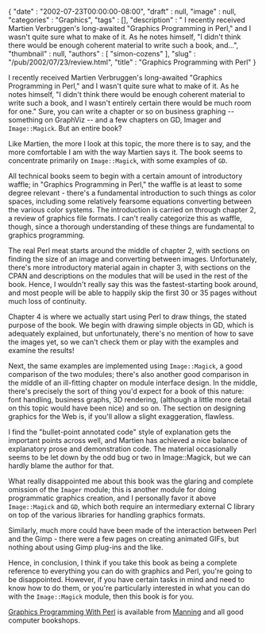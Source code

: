 {
   "date" : "2002-07-23T00:00:00-08:00",
   "draft" : null,
   "image" : null,
   "categories" : "Graphics",
   "tags" : [],
   "description" : " I recently received Martien Verbruggen's long-awaited \"Graphics Programming in Perl,\" and I wasn't quite sure what to make of it. As he notes himself, \"I didn't think there would be enough coherent material to write such a book, and...",
   "thumbnail" : null,
   "authors" : [
      "simon-cozens"
   ],
   "slug" : "/pub/2002/07/23/review.html",
   "title" : "Graphics Programming with Perl"
}





I recently received Martien Verbruggen's long-awaited "Graphics
Programming in Perl," and I wasn't quite sure what to make of it. As he
notes himself, "I didn't think there would be enough coherent material
to write such a book, and I wasn't entirely certain there would be much
room for one." Sure, you can write a chapter or so on business graphing
-- something on GraphViz -- and a few chapters on GD, Imager and
`Image::Magick`. But an entire book?

Like Martien, the more I look at this topic, the more there is to say,
and the more comfortable I am with the way Martien says it. The book
seems to concentrate primarily on `Image::Magick`, with some examples of
`GD`.

All technical books seem to begin with a certain amount of introductory
waffle; in "Graphics Programming in Perl," the waffle is at least to
some degree relevant - there's a fundamental introduction to such things
as color spaces, including some relatively fearsome equations converting
between the various color systems. The introduction is carried on
through chapter 2, a review of graphics file formats. I can't really
categorize this as waffle, though, since a thorough understanding of
these things are fundamental to graphics programming.

The real Perl meat starts around the middle of chapter 2, with sections
on finding the size of an image and converting between images.
Unfortunately, there's more introductory material again in chapter 3,
with sections on the CPAN and descriptions on the modules that will be
used in the rest of the book. Hence, I wouldn't really say this was the
fastest-starting book around, and most people will be able to happily
skip the first 30 or 35 pages without much loss of continuity.

Chapter 4 is where we actually start using Perl to draw things, the
stated purpose of the book. We begin with drawing simple objects in GD,
which is adequately explained, but unfortunately, there's no mention of
how to save the images yet, so we can't check them or play with the
examples and examine the results!

Next, the same examples are implemented using `Image::Magick`, a good
comparison of the two modules; there's also another good comparison in
the middle of an ill-fitting chapter on module interface design. In the
middle, there's precisely the sort of thing you'd expect for a book of
this nature: font handling, business graphs, 3D rendering, (although a
little more detail on this topic would have been nice) and so on. The
section on designing graphics for the Web is, if you'll allow a slight
exaggeration, flawless.

I find the "bullet-point annotated code" style of explanation gets the
important points across well, and Martien has achieved a nice balance of
explanatory prose and demonstration code. The material occasionally
seems to be let down by the odd bug or two in Image::Magick, but we can
hardly blame the author for that.

What really disappointed me about this book was the glaring and complete
omission of the `Imager` module; this is another module for doing
programmatic graphics creation, and I personally favor it above
`Image::Magick` and `GD`, which both require an intermediary external C
library on top of the various libraries for handling graphics formats.

Similarly, much more could have been made of the interaction between
Perl and the Gimp - there were a few pages on creating animated GIFs,
but nothing about using Gimp plug-ins and the like.

Hence, in conclusion, I think if you take this book as being a complete
reference to everything you can do with graphics and Perl, you're going
to be disappointed. However, if you have certain tasks in mind and need
to know how to do them, or you're particularly interested in what you
can do with the `Image::Magick` module, then this book is for you.

[Graphics Programming With
Perl](http://www.manning.com/verbruggen/index.html) is available from
[Manning](http://www.manning.com) and all good computer bookshops.


